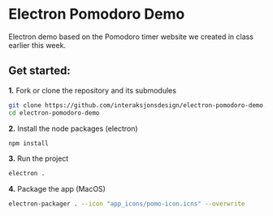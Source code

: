 # Electron Pomodoro Demo

Electron demo based on the Pomodoro timer website we created in class earlier this week.

## Get started:

**1\.** Fork or clone the repository and its submodules

```bash
git clone https://github.com/interaksjonsdesign/electron-pomodoro-demo.git
cd electron-pomodoro-demo
```

**2\.** Install the node packages (electron)
```bash
npm install
```

**3\.** Run the project
```bash
electron .
```

**4\.** Package the app (MacOS)
```bash
electron-packager . --icon "app_icons/pomo-icon.icns" --overwrite
```
